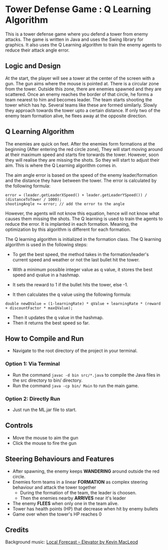 # Tower Defense Game : Q Learning Algorithm
This is a tower defense game where you defend a tower from enemy attacks. The game is written in Java and uses the Swing library for graphics. It also uses the Q Learning algorithm to train the enemy agents to reduce their attack angle error.

## Logic and Design
At the start, the player will see a tower at the center of the screen with a gun. The gun aims where the mouse is pointed at. There is a circular zone from the tower. Outside this zone, there are enemies spawned and they are scattered. Once an enemy reaches the border of that circle, he forms a team nearest to him and becomes leader. The team starts shooting the tower which has hp. Several teams like these are formed similarly. Slowly they approach towards the tower upto a certain distance. If only two of the enemy team formation alive, he flees away at the opposite direction. 

## Q Learning Algorithm

The enemies are quick on feet. After the enemies form formations at the beginning (After entering the red circle zone), They will start moving around at their maximum speed and starts fire torwards the tower. However, soon they will realise they are missing the shots. So they will start to adjust their aim. This is where the Q Learning algorithm comes in. 

The aim angle error is based on the speed of the enemy leader/formation and the distance they have between the tower. The error is calculated by the following formula:

```
error = (leader.getLeaderXSpeed() + leader.getLeaderYSpeed()) / (distanceToTower / 1000);
shootingAngle += error; // add the error to the angle
```

However, the agents will not know this equation, hence will not know what causes them missing the shots. The Q learning is used to train the agents to reduce the error. It is implanted in each formation. Meaning, the optimization by this algorithm is different for each formation. 

The Q learning algorithm is initialized in the formation class. The Q learning algorithm is used in the following steps:

- To get the best speed, the method takes in the formation/leader's current speed and weather or not the last bullet hit the tower. 

- With a minimum possible integer value as q value, it stores the best speed and qvalue in a hashmap.
- It sets the reward to 1 if the bullet hits the tower, else -1.
- It then calculates the q value using the following formula:

```
double newQValue = (1-learningRate) * qValue + learningRate * (reward + discountFactor * maxQValue);
```
- Then it updates the q value in the hashmap.
- Then it returns the best speed so far.

## How to Compile and Run

- Navigate to the root directory of the project in your terminal.

### Option 1: Via Terminal

- Run the command `javac -d bin src/*.java` to compile the Java files in the src directory to bin/ directory.
- Run the command `java -cp bin/ Main` to run the main game.

### Option 2: Directly Run

- Just run the ML.jar file to start.

## Controls
- Move the mouse to aim the gun
- Click the mouse to fire the gun

## Steering Behaviours and Features
- After spawning, the enemy keeps **WANDERING** around outside the red circle.
- Enemies form teams in a linear **FORMATION** as complex steering behaviour and attack the tower together
    - During the formation of the team, the leader is choosen.
    - Then the enemies nearby **ARRIVES** near it's leader
- The enemy **FLEES** when only one in the team alive.
- Tower has health points (HP) that decrease when hit by enemy bullets
- Game over when the tower's HP reaches 0

## Credits
Background music: [Local Forecast – Elevator by Kevin MacLeod](https://www.chosic.com/download-audio/29282/)

